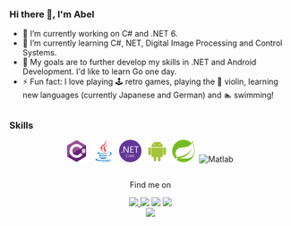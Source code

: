 ### Hi there 👋, I'm Abel
- 🔭 I’m currently working on C# and .NET 6.
- 🌱 I’m currently learning C#, NET, Digital Image Processing and Control Systems.
- 📖 My goals are to further develop my skills in .NET and Android Development. I'd like to learn Go one day.
- ⚡ Fun fact: I love playing 🕹 retro games, playing the 🎻 violin, learning new languages (currently Japanese and German) and 🏊 swimming! 

##

### Skills
<div align="center" style="display: inline_block">
  <img src="https://github.com/devicons/devicon/blob/master/icons/csharp/csharp-original.svg" title="C#" alt="C#" width="40" height="40"/>&nbsp;
  <img src="https://github.com/devicons/devicon/blob/master/icons/java/java-original.svg" title="Java" alt="Java" width="40" height="40"/>&nbsp;
  <img src="https://github.com/devicons/devicon/blob/master/icons/dotnetcore/dotnetcore-original.svg" title="DotNet" alt="DotNet" width="40" height="40"/>&nbsp;
  <img src="https://github.com/devicons/devicon/blob/master/icons/android/android-plain.svg" title="Android" alt="Android" width="40" height="40"/>&nbsp;
  <img src="https://github.com/devicons/devicon/blob/master/icons/spring/spring-original.svg" title="Spring" alt="Spring" width="40" height="40"/>&nbsp;
  <img src="https://cdn.jsdelivr.net/gh/devicons/devicon/icons/matlab/matlab-original.svg"  title="Matlab" alt="Matlab" width="40" height="40"/>&nbsp;
</div>            

  ##
 
<div align="center" style="display: inline_block"> 
  <p style="text-align: center;">Find me on</p>
  <!-- https://img.shields.io/badge/Academia-fff?style=for-the-badge&logo=academia&logoColor=black um dia botar academia-->
  <!-- https://img.shields.io/badge/-CodeChef-5B4638?style=for-the-badge&logo=CodeChef&logoColor=white um dia botar code chef-->
  <!-- https://img.shields.io/badge/Codeforces-445f9d?style=for-the-badge&logo=Codeforces&logoColor=white um dia botar code force-->
  <!-- https://img.shields.io/badge/Exercism-009CAB?style=for-the-badge&logo=exercism&logoColor=white um dia botar exercism -->
  <a href="https://www.codewars.com/users/abelpinheiro" target="_blank"><img src="https://img.shields.io/badge/Codewars-B1361E?style=for-the-badge&logo=Codewars&logoColor=white" target="_blank"</a>
 <a href="https://leetcode.com/abelpinheiro/" target="_blank"><img src="https://img.shields.io/badge/-LeetCode-FFA116?style=for-the-badge&logo=LeetCode&logoColor=black" target="_blank"></a> 
  <a href = "mailto:abelpinheiro95@gmail.com"><img src="https://img.shields.io/badge/Gmail-D14836?style=for-the-badge&logo=gmail&logoColor=white" target="_blank"></a>
  <a href="https://www.linkedin.com/in/abel-pinheiro/" target="_blank"><img src="https://img.shields.io/badge/-LinkedIn-%230077B5?style=for-the-badge&logo=linkedin&logoColor=white" target="_blank"></a> 
</div>
  
  <div align="center" style="display: inline_block"><a href="https://stackexchange.com/users/8918766/abel-pinheiro-de-figueiredo" target="_blank"><img src="https://aleen42.github.io/badges/src/stackoverflow.svg" target="_blank"</a></div


 <!--
**abelpinheiro/abelpinheiro** is a ✨ _special_ ✨ repository because its `README.md` (this file) appears on your GitHub profile.
Here are some ideas to get you started:
- 🔭 I’m currently working on ...
- 🌱 I’m currently learning ...
- 👯 I’m looking to collaborate on ...
- 🤔 I’m looking for help with ...
- 💬 Ask me about ...
- 📫 How to reach me: ...
- 😄 Pronouns: ...
- ⚡ Fun fact: ...
-->
